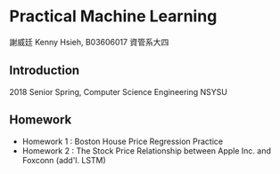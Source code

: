 Practical Machine Learning
===
謝威廷 Kenny Hsieh, B03606017 資管系大四

## Introduction
2018 Senior Spring, Computer Science Engineering NSYSU

## Homework
- Homework 1 : Boston House Price Regression Practice
- Homework 2 : The Stock Price Relationship between Apple Inc. and Foxconn (add'l. LSTM)